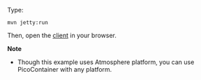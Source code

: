 Type:

```
mvn jetty:run
```

Then, open the [client](http://jsbin.com/duhatu/1/watch?js,console) in your browser.

**Note**

* Though this example uses Atmosphere platform, you can use PicoContainer with any platform.